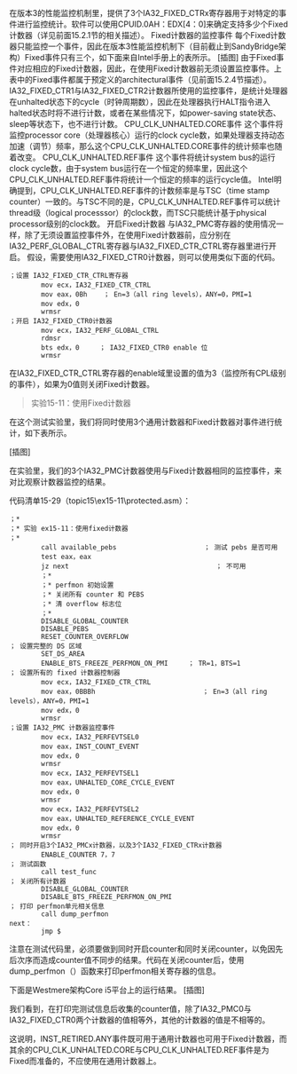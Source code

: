
<!-- @import "[TOC]" {cmd="toc" depthFrom=1 depthTo=6 orderedList=false} -->

<!-- code_chunk_output -->



<!-- /code_chunk_output -->

在版本3的性能监控机制里，提供了3个IA32_FIXED_CTRx寄存器用于对特定的事件进行监控统计。软件可以使用CPUID.0AH：EDX[4：0]来确定支持多少个Fixed计数器（详见前面15.2.1节的相关描述）。
Fixed计数器的监控事件
每个Fixed计数器只能监控一个事件，因此在版本3性能监控机制下（目前截止到SandyBridge架构）Fixed事件只有三个，如下面来自Intel手册上的表所示。
[插图]
由于Fixed事件对应相应的Fixed计数器，因此，在使用Fixed计数器前无须设置监控事件。上表中的Fixed事件都属于预定义的architectural事件（见前面15.2.4节描述）。
IA32_FIXED_CTR1与IA32_FIXED_CTR2计数器所使用的监控事件，是统计处理器在unhalted状态下的cycle（时钟周期数），因此在处理器执行HALT指令进入halted状态时将不进行计数，或者在某些情况下，如power-saving state状态、sleep等状态下，也不进行计数。
CPU_CLK_UNHALTED.CORE事件
这个事件将监控processor core（处理器核心）运行的clock cycle数，如果处理器支持动态加速（调节）频率，那么这个CPU_CLK_UNHALTED.CORE事件的统计频率也随着改变。
CPU_CLK_UNHALTED.REF事件
这个事件将统计system bus的运行clock cycle数，由于system bus运行在一个恒定的频率里，因此这个CPU_CLK_UNHALTED.REF事件将统计一个恒定的频率的运行cycle值。
Intel明确提到，CPU_CLK_UNHALTED.REF事件的计数频率是与TSC（time stamp counter）一致的。与TSC不同的是，CPU_CLK_UNHALTED.REF事件可以统计thread级（logical processsor）的clock数，而TSC只能统计基于physical processor级别的clock数。
开启Fixed计数器
与IA32_PMC寄存器的使用情况一样，除了无须设置监控事件外，在使用Fixed计数器前，应分别在IA32_PERF_GLOBAL_CTRL寄存器与IA32_FIXED_CTR_CTRL寄存器里进行开启。
假设，需要使用IA32_FIXED_CTR0计数器，则可以使用类似下面的代码。

```assembly
；设置 IA32_FIXED_CTR_CTRL寄存器
        mov ecx，IA32_FIXED_CTR_CTRL
        mov eax，0Bh    ； En=3（all ring levels），ANY=0，PMI=1
        mov edx，0
        wrmsr
；开启 IA32_FIXED_CTR0计数器
        mov ecx，IA32_PERF_GLOBAL_CTRL
        rdmsr
        bts edx，0     ； IA32_FIXED_CTR0 enable 位
        wrmsr
```
在IA32_FIXED_CTR_CTRL寄存器的enable域里设置的值为3（监控所有CPL级别的事件），如果为0值则关闭Fixed计数器。

>实验15-11：使用Fixed计数器

在这个测试实验里，我们将同时使用3个通用计数器和Fixed计数器对事件进行统计，如下表所示。

[插图]

在实验里，我们的3个IA32_PMC计数器使用与Fixed计数器相同的监控事件，来对比观察计数器监控的结果。

代码清单15-29（topic15\ex15-11\protected.asm）：

```assembly
；*
；* 实验 ex15-11：使用fixed计数器
；*
        call available_pebs                      ； 测试 pebs 是否可用
        test eax，eax
        jz next                                     ； 不可用
        ；*
        ；* perfmon 初始设置
        ；* 关闭所有 counter 和 PEBS
        ；* 清 overflow 标志位
        ；*
        DISABLE_GLOBAL_COUNTER
        DISABLE_PEBS
        RESET_COUNTER_OVERFLOW
； 设置完整的 DS 区域
        SET_DS_AREA
        ENABLE_BTS_FREEZE_PERFMON_ON_PMI     ； TR=1，BTS=1
； 设置所有的 fixed 计数器控制器
        mov ecx，IA32_FIXED_CTR_CTRL
        mov eax，0BBBh                           ； En=3（all ring levels），ANY=0，PMI=1
        mov edx，0
        wrmsr
；设置 IA32_PMC 计数器监控事件
        mov ecx，IA32_PERFEVTSEL0
        mov eax，INST_COUNT_EVENT
        mov edx，0
        wrmsr
        mov ecx，IA32_PERFEVTSEL1
        mov eax，UNHALTED_CORE_CYCLE_EVENT
        mov edx，0
        wrmsr
        mov ecx，IA32_PERFEVTSEL2
        mov eax，UNHALTED_REFERENCE_CYCLE_EVENT
        mov edx，0
        wrmsr
； 同时开启3个IA32_PMCx计数器，以及3个IA32_FIXED_CTRx计数器
        ENABLE_COUNTER 7，7
； 测试函数
        call test_func
； 关闭所有计数器
        DISABLE_GLOBAL_COUNTER
        DISABLE_BTS_FREEZE_PERFMON_ON_PMI
； 打印 perfmon单元相关信息
        call dump_perfmon
next：
        jmp $
```

注意在测试代码里，必须要做到同时开启counter和同时关闭counter，以免因先后次序而造成counter值不同步的结果。代码在关闭counter后，使用dump_perfmon（）函数来打印perfmon相关寄存器的信息。

下面是Westmere架构Core i5平台上的运行结果。
[插图]

我们看到，在打印完测试信息后收集的counter值，除了IA32_PMC0与IA32_FIXED_CTR0两个计数器的值相等外，其他的计数器的值是不相等的。

这说明，INST_RETIRED.ANY事件既可用于通用计数器也可用于Fixed计数器，而其余的CPU_CLK_UNHALTED.CORE与CPU_CLK_UNHALTED.REF事件是为Fixed而准备的，不应使用在通用计数器上。